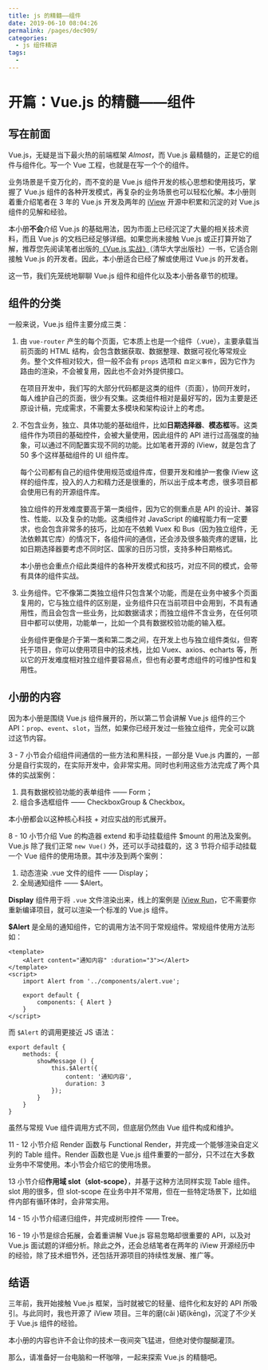 ```yaml
---
title: js 的精髓——组件
date: 2019-06-10 08:04:26
permalink: /pages/dec909/
categories:
  - js 组件精讲
tags:
  - 
---
```

# 开篇：Vue.js 的精髓——组件

## 写在前面

Vue.js，无疑是当下最火热的前端框架 _Almost_，而 Vue.js 最精髓的，正是它的组件与组件化。写一个 Vue 工程，也就是在写一个个的组件。

业务场景是千变万化的，而不变的是 Vue.js 组件开发的核心思想和使用技巧，掌握了 Vue.js 组件的各种开发模式，再复杂的业务场景也可以轻松化解。本小册则着重介绍笔者在 3 年的 Vue.js 开发及两年的 [iView](https://github.com/iview/iview) 开源中积累和沉淀的对 Vue.js 组件的见解和经验。

本小册**不会**介绍 Vue.js 的基础用法，因为市面上已经沉淀了大量的相关技术资料，而且 Vue.js 的文档已经足够详细。如果您尚未接触 Vue.js 或正打算开始了解，推荐您先阅读笔者出版的[《Vue.js 实战》](https://item.jd.com/12215519.html)（清华大学出版社）一书，它适合刚接触 Vue.js 的开发者。因此，本小册适合已经了解或使用过 Vue.js 的开发者。

这一节，我们先笼统地聊聊 Vue.js 组件和组件化以及本小册各章节的梳理。

## 组件的分类

一般来说，Vue.js 组件主要分成三类：

1.  由 `vue-router` 产生的每个页面，它本质上也是一个组件（.vue），主要承载当前页面的 HTML 结构，会包含数据获取、数据整理、数据可视化等常规业务。整个文件相对较大，但一般不会有 `props` 选项和 `自定义事件`，因为它作为路由的渲染，不会被复用，因此也不会对外提供接口。
    
    在项目开发中，我们写的大部分代码都是这类的组件（页面），协同开发时，每人维护自己的页面，很少有交集。这类组件相对是最好写的，因为主要是还原设计稿，完成需求，不需要太多模块和架构设计上的考虑。
    
2.  不包含业务，独立、具体功能的基础组件，比如**日期选择器**、**模态框**等。这类组件作为项目的基础控件，会被大量使用，因此组件的 API 进行过高强度的抽象，可以通过不同配置实现不同的功能。比如笔者开源的 iView，就是包含了 50 多个这样基础组件的 UI 组件库。
    
    每个公司都有自己的组件使用规范或组件库，但要开发和维护一套像 iView 这样的组件库，投入的人力和精力还是很重的，所以出于成本考虑，很多项目都会使用已有的开源组件库。
    
    独立组件的开发难度要高于第一类组件，因为它的侧重点是 API 的设计、兼容性、性能、以及复杂的功能。这类组件对 JavaScript 的编程能力有一定要求，也会包含非常多的技巧，比如在不依赖 Vuex 和 Bus（因为独立组件，无法依赖其它库）的情况下，各组件间的通信，还会涉及很多脑壳疼的逻辑，比如日期选择器要考虑不同时区、国家的日历习惯，支持多种日期格式。
    
    本小册也会重点介绍此类组件的各种开发模式和技巧，对应不同的模式，会带有具体的组件实战。
    
3.  业务组件。它不像第二类独立组件只包含某个功能，而是在业务中被多个页面复用的，它与独立组件的区别是，业务组件只在当前项目中会用到，不具有通用性，而且会包含一些业务，比如数据请求；而独立组件不含业务，在任何项目中都可以使用，功能单一，比如一个具有数据校验功能的输入框。
    
    业务组件更像是介于第一类和第二类之间，在开发上也与独立组件类似，但寄托于项目，你可以使用项目中的技术栈，比如 Vuex、axios、echarts 等，所以它的开发难度相对独立组件要容易点，但也有必要考虑组件的可维护性和复用性。
    

## 小册的内容

因为本小册是围绕 Vue.js 组件展开的，所以第二节会讲解 Vue.js 组件的三个 API：`prop`、`event`、`slot`，当然，如果你已经开发过一些独立组件，完全可以跳过这节内容。

3 - 7 小节会介绍组件间通信的一些方法和黑科技，一部分是 Vue.js 内置的，一部分是自行实现的，在实际开发中，会非常实用。同时也利用这些方法完成了两个具体的实战案例：

1.  具有数据校验功能的表单组件 —— Form；
2.  组合多选框组件 —— CheckboxGroup & Checkbox。

本小册都会以这种核心科技 + 对应实战的形式展开。

8 - 10 小节介绍 Vue 的构造器 extend 和手动挂载组件 $mount 的用法及案例。Vue.js 除了我们正常 `new Vue()` 外，还可以手动挂载的，这 3 节将介绍手动挂载一个 Vue 组件的使用场景。其中涉及到两个案例：

1.  动态渲染 .vue 文件的组件 —— Display；
2.  全局通知组件 —— $Alert。

**Display** 组件用于将 `.vue` 文件渲染出来，线上的案例是 [iView Run](https://run.iviewui.com/)，它不需要你重新编译项目，就可以渲染一个标准的 Vue.js 组件。

**$Alert** 是全局的通知组件，它的调用方法不同于常规组件。常规组件使用方法形如：

```
<template>
    <Alert content="通知内容" :duration="3"></Alert>
</template>
<script>
    import Alert from '../components/alert.vue';
    
    export default {
        components: { Alert }
    }
</script>

```

而 `$Alert` 的调用更接近 JS 语法：

```
export default {
    methods: {
        showMessage () {
            this.$Alert({
                content: '通知内容',
                duration: 3
            });
        }
    }
}

```

虽然与常规 Vue 组件调用方式不同，但底层仍然由 Vue 组件构成和维护。

11 - 12 小节介绍 Render 函数与 Functional Render，并完成一个能够渲染自定义列的 Table 组件。Render 函数也是 Vue.js 组件重要的一部分，只不过在大多数业务中不常使用。本小节会介绍它的使用场景。

13 小节介绍**作用域 slot（slot-scope）**，并基于这种方法同样实现 Table 组件。slot 用的很多，但 slot-scope 在业务中并不常用，但在一些特定场景下，比如组件内部有循环体时，会非常实用。

14 - 15 小节介绍递归组件，并完成树形控件 —— Tree。

16 - 19 小节是综合拓展，会着重讲解 Vue.js 容易忽略却很重要的 API，以及对 Vue.js 面试题的详细分析。除此之外，还会总结笔者在两年的 iView 开源经历中的经验，除了技术细节外，还包括开源项目的持续性发展、推广等。

## 结语

三年前，我开始接触 Vue.js 框架，当时就被它的轻量、组件化和友好的 API 所吸引。与此同时，我也开源了 iView 项目。三年的磨(cǎi )砺(kēng)，沉淀了不少关于 Vue.js 组件的经验。

本小册的内容也许不会让你的技术一夜间突飞猛进，但绝对使你醍醐灌顶。

那么，请准备好一台电脑和一杯咖啡，一起来探索 Vue.js 的精髓吧。